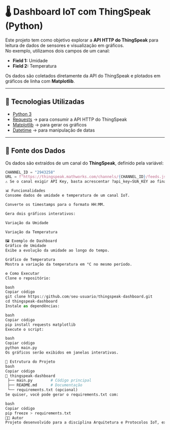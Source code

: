 # 🌡️ Dashboard IoT com ThingSpeak (Python)

Este projeto tem como objetivo explorar a **API HTTP do ThingSpeak** para leitura de dados de sensores e visualização em gráficos.  
No exemplo, utilizamos dois campos de um canal:  

- **Field 1:** Umidade  
- **Field 2:** Temperatura  

Os dados são coletados diretamente da API do ThingSpeak e plotados em gráficos de linha com **Matplotlib**.

---

## 🚀 Tecnologias Utilizadas
- [Python 3](https://www.python.org/)
- [Requests](https://pypi.org/project/requests/) → para consumir a API HTTP do ThingSpeak  
- [Matplotlib](https://matplotlib.org/) → para gerar os gráficos  
- [Datetime](https://docs.python.org/3/library/datetime.html) → para manipulação de datas  

---

## 📡 Fonte dos Dados
Os dados são extraídos de um canal do **ThingSpeak**, definido pela variável:

```python
CHANNEL_ID = "2943258"
URL = f"https://thingspeak.mathworks.com/channels/{CHANNEL_ID}/feeds.json"
⚠️ Se o canal exigir API Key, basta acrescentar ?api_key=SUA_KEY ao final da URL.

📊 Funcionalidades
Consome dados de umidade e temperatura de um canal IoT.

Converte os timestamps para o formato HH:MM.

Gera dois gráficos interativos:

Variação da Umidade

Variação da Temperatura

🖼️ Exemplo de Dashboard
Gráfico de Umidade
Exibe a evolução da umidade ao longo do tempo.

Gráfico de Temperatura
Mostra a variação da temperatura em °C no mesmo período.

⚙️ Como Executar
Clone o repositório:

bash
Copiar código
git clone https://github.com/seu-usuario/thingspeak-dashboard.git
cd thingspeak-dashboard
Instale as dependências:

bash
Copiar código
pip install requests matplotlib
Execute o script:

bash
Copiar código
python main.py
Os gráficos serão exibidos em janelas interativas.

📌 Estrutura do Projeto
bash
Copiar código
📂 thingspeak-dashboard
 ├── main.py        # Código principal
 ├── README.md      # Documentação
 └── requirements.txt (opcional)
Se quiser, você pode gerar o requirements.txt com:

bash
Copiar código
pip freeze > requirements.txt
👨‍💻 Autor
Projeto desenvolvido para a disciplina Arquitetura e Protocolos IoT, explorando a integração com o ThingSpeak.

